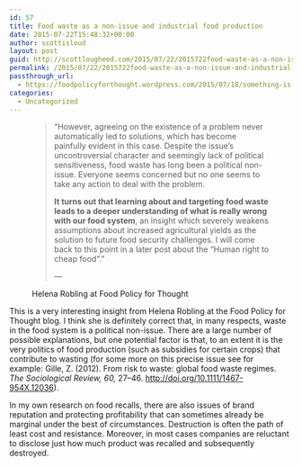 ```yaml
---
id: 57
title: Food waste as a non-issue and industrial food production
date: 2015-07-22T15:48:32+00:00
author: scottisloud
layout: post
guid: http://scottlougheed.com/2015/07/22/2015722food-waste-as-a-non-issue-and-industrial-food-production/
permalink: /2015/07/22/2015722food-waste-as-a-non-issue-and-industrial-food-production/
passthrough_url:
  - https://foodpolicyforthought.wordpress.com/2015/07/18/something-is-happening-in-the-food-waste-business/
categories:
  - Uncategorized
---
```

<figure> 

> <span>&#8220;</span>However, agreeing on the existence of a problem never automatically led to solutions, which has become painfully evident in this case. Despite the issue’s uncontroversial character and seemingly lack of political sensitiveness, food waste has long been a political non-issue. Everyone seems concerned but no one seems to take any action to deal with the problem.
> 
> **It turns out that learning about and targeting food waste leads to a deeper understanding of what is really wrong with our food system**, an insight which severely weakens assumptions about increased agricultural yields as the solution to future food security challenges. I will come back to this point in a later post about the “Human right to cheap food”.<span>&#8221;</span> <figcaption class="source">&mdash; 

Helena Robling at <a>Food Policy for Thought</i></a></figcaption> </figure> 

This is a very interesting insight from Helena Robling at the Food Policy for Thought blog. I think she is definitely correct that, in many respects, waste in the food system is a political non-issue. There are a large number of possible explanations, but one potential factor&nbsp;is that, to an extent it is the very politics of food production (such as subsidies for certain crops) that contribute to wasting (for some more on this precise issue see for example:&nbsp;Gille, Z. (2012). From risk to waste: global food waste regimes. _The Sociological Review, 60,_ 27–46. http://doi.org/10.1111/1467-954X.12036).&nbsp;

In my own research on food recalls, there are also issues of brand reputation and protecting profitability that can sometimes already be marginal under the best of circumstances. Destruction is often the path of least cost and resistance. Moreover, in most cases companies are reluctant to disclose just how much product was recalled and subsequently destroyed.&nbsp;